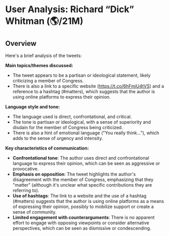 # User Analysis: Richard “Dick” Whitman (🌎/21M)

## Overview

Here's a brief analysis of the tweets:

**Main topics/themes discussed:**

* The tweet appears to be a partisan or ideological statement, likely criticizing a member of Congress.
* There is also a link to a specific website (https://t.co/6hFmiU4tVS) and a reference to a hashtag (#matters), which suggests that the author is using online platforms to express their opinion.

**Language style and tone:**

* The language used is direct, confrontational, and critical.
* The tone is partisan or ideological, with a sense of superiority and disdain for the member of Congress being criticized.
* There is also a hint of emotional language ("You really think..."), which adds to the sense of urgency and intensity.

**Key characteristics of communication:**

* **Confrontational tone**: The author uses direct and confrontational language to express their opinion, which can be seen as aggressive or provocative.
* **Emphasis on opposition**: The tweet highlights the author's disagreement with the member of Congress, emphasizing that they "matter" (although it's unclear what specific contributions they are referring to).
* **Use of hashtags**: The link to a website and the use of a hashtag (#matters) suggests that the author is using online platforms as a means of expressing their opinion, possibly to mobilize support or create a sense of community.
* **Limited engagement with counterarguments**: There is no apparent effort to engage with opposing viewpoints or consider alternative perspectives, which can be seen as dismissive or condescending.